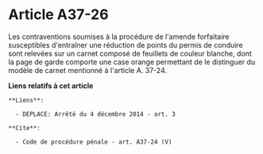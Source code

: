 # Article A37-26

Les contraventions soumises à la procédure de l'amende forfaitaire susceptibles d'entraîner une réduction de points du permis
de conduire sont relevées sur un carnet composé de feuillets de couleur blanche, dont la page de garde comporte une case
orange permettant de le distinguer du modèle de carnet mentionné à l'article A. 37-24.

**Liens relatifs à cet article**

	**Liens**:

	  - DEPLACE: Arrêté du 4 décembre 2014 - art. 3

	**Cite**:

	  - Code de procédure pénale - art. A37-24 (V)

